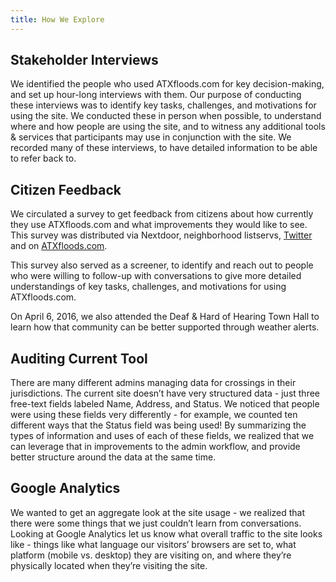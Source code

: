 ```yaml
---
title: How We Explore
---
```


## Stakeholder Interviews

We identified the people who used ATXfloods.com for key decision-making, and set up hour-long interviews with them. Our purpose of conducting these interviews was to identify key tasks, challenges, and motivations for using the site. We conducted these in person when possible, to understand where and how people are using the site, and to witness any additional tools & services that participants may use in conjunction with the site. We recorded many of these interviews, to have detailed information to be able to refer back to.

## Citizen Feedback

We circulated a survey to get feedback from citizens about how currently they use ATXfloods.com and what improvements they would like to see. This survey was distributed via Nextdoor, neighborhood listservs, [Twitter](https://twitter.com/atxfloods) and on [ATXfloods.com](www.atxfloods.com).

This survey also served as a screener, to identify and reach out to people who were willing to follow-up with conversations to give more detailed understandings of key tasks, challenges, and motivations for using ATXfloods.com.

On April 6, 2016, we also attended the Deaf & Hard of Hearing Town Hall to learn how that community can be better supported through weather alerts.

## Auditing Current Tool

There are many different admins managing data for crossings in their jurisdictions. The current site doesn’t have very structured data - just three free-text fields labeled Name, Address, and Status. We noticed that people were using these fields very differently - for example, we counted ten different ways that the Status field was being used! By summarizing the types of information and uses of each of these fields, we realized that we can leverage that in improvements to the admin workflow, and provide better structure around the data at the same time.

## Google Analytics

We wanted to get an aggregate look at the site usage - we realized that there were some things that we just couldn’t learn from conversations. Looking at Google Analytics let us know what overall traffic to the site looks like - things like what language our visitors’ browsers are set to, what platform (mobile vs. desktop) they are visiting on, and where they’re physically located when they’re visiting the site.
